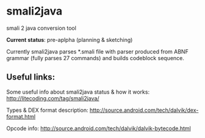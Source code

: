 # smali2java

smali 2 java conversion tool

**Current status**: pre-aplpha (planning & sketching)

Currently smali2java parses *.smali file with parser produced from ABNF grammar 
(fully parses 27 commands) and builds codeblock sequence.

## Useful links:
Some useful info about smali2java status & how it works: http://litecoding.com/tag/smali2java/

Types & DEX format description: http://source.android.com/tech/dalvik/dex-format.html

Opcode info: http://source.android.com/tech/dalvik/dalvik-bytecode.html
